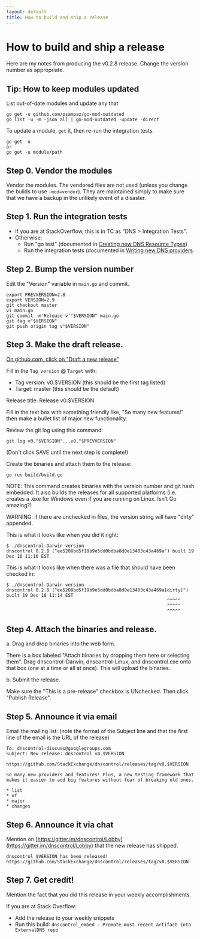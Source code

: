 ```yaml
---
layout: default
title: How to build and ship a release
---
```


# How to build and ship a release

Here are my notes from producing the v0.2.8 release.  Change the version number as appropriate.

## Tip: How to keep modules updated

List out-of-date modules and update any that 

```
go get -u github.com/psampaz/go-mod-outdated
go list -u -m -json all | go-mod-outdated -update -direct 
```

To update a module, `get` it, then re-run the integration tests.

```
go get -u
or
go get -u module/path
```


## Step 0. Vendor the modules

Vendor the modules. The vendored files are not used (unless you change
the builds to use `-mod=vendor`). They are maintained simply to make
sure that we have a backup in the unlikely event of a disaster.


## Step 1. Run the integration tests

* If you are at StackOverflow, this is in TC as "DNS > Integration Tests".
* Otherwise:
  * Run "go test" (documented in [Creating new DNS Resource Types](adding-new-rtypes))
  * Run the integration tests (documented in [Writing new DNS providers](writing-providers)


## Step 2. Bump the version number

Edit the "Version" variable in `main.go` and commit.

```
export PREVVERSION=2.8
export VERSION=2.9
git checkout master
vi main.go
git commit -m'Release v'"$VERSION" main.go
git tag v"$VERSION"
git push origin tag v"$VERSION"
```

## Step 3. Make the draft release.

[On github.com, click on "Draft a new release"](https://github.com/StackExchange/dnscontrol/releases/new)

Fill in the `Tag version` @ `Target` with:

  * Tag version: v0.$VERSION (this should be the first tag listed)
  * Target: master (this should be the default)

Release title: Release v0.$VERSION

Fill in the text box with something friendly like, "So many new features!" then make a bullet list of major new functionality.

Review the git log using this command:

    git log v0."$VERSION"...v0."$PREVVERSION"

(Don't click SAVE until the next step is complete!)

Create the binaries and attach them to the release:

    go run build/build.go

NOTE: This command creates binaries with the version number and git hash embedded. It also builds the releases for all supported platforms (i.e. creates a .exe for Windows even if you are running on Linux.  Isn't Go amazing?)

WARNING: if there are unchecked in files, the version string will have "dirty" appended.

This is what it looks like when you did it right:

```
$ ./dnscontrol-Darwin version
dnscontrol 0.2.8 ("ee5208bd5f19b9e5dd0bdba8d0e13403c43a469a") built 19 Dec 18 11:16 EST
```

This is what it looks like when there was a file that should have been checked in:

```
$ ./dnscontrol-Darwin version
dnscontrol 0.2.8 ("ee5208bd5f19b9e5dd0bdba8d0e13403c43a469a[dirty]") built 19 Dec 18 11:14 EST
                                                            ^^^^^
                                                            ^^^^^
                                                            ^^^^^
```

## Step 4. Attach the binaries and release.

a. Drag and drop binaries into the web form.

There is a box labeled "Attach binaries by dropping them here or
selecting them".  Drag dnscontrol-Darwin, dnscontrol-Linux, and
dnscontrol.exe onto that box (one at a time or all at once). This
will upload the binaries.

b. Submit the release.

Make sure the "This is a pre-release" checkbox is UNchecked. Then click "Publish Release".


## Step 5. Announce it via email

Email the mailing list: (note the format of the Subject line and that the first line of the email is the URL of the release)

```
To: dnscontrol-discuss@googlegroups.com
Subject: New release: dnscontrol v0.$VERSION

https://github.com/StackExchange/dnscontrol/releases/tag/v0.$VERSION

So many new providers and features! Plus, a new testing framework that makes it easier to add big features without fear of breaking old ones.

* list
* of
* major
* changes
```


## Step 6. Announce it via chat

Mention on [https://gitter.im/dnscontrol/Lobby](https://gitter.im/dnscontrol/Lobby) that the new release has shipped.

```
dnscontrol $VERSION has been released! https://github.com/StackExchange/dnscontrol/releases/tag/v0.$VERSION
```


## Step 7. Get credit!

Mention the fact that you did this release in your weekly accomplishments.

If you are at Stack Overflow:

  * Add the release to your weekly snippets
  * Run this build: `dnscontrol_embed - Promote most recent artifact into ExternalDNS repo`
